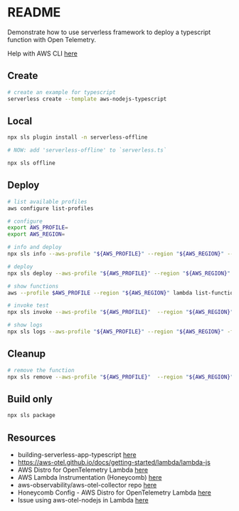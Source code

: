 # README

Demonstrate how to use serverless framework to deploy a typescript function with Open Telemetry.  

Help with AWS CLI [here](https://github.com/chrisguest75/shell_examples/blob/master/33_awscli/README.md)  

## Create

```sh
# create an example for typescript
serverless create --template aws-nodejs-typescript     
```

## Local

```sh
npx sls plugin install -n serverless-offline     

# NOW: add 'serverless-offline' to `serverless.ts`

npx sls offline    
```

## Deploy

```sh
# list available profiles
aws configure list-profiles  

# configure
export AWS_PROFILE=
export AWS_REGION=

# info and deploy
npx sls info --aws-profile "${AWS_PROFILE}" --region "${AWS_REGION}" --verbose

# deploy
npx sls deploy --aws-profile "${AWS_PROFILE}" --region "${AWS_REGION}" --verbose
```

```sh
# show functions
aws --profile $AWS_PROFILE --region "${AWS_REGION}" lambda list-functions | grep open

# invoke test
npx sls invoke --aws-profile "${AWS_PROFILE}"  --region "${AWS_REGION}" -f hello --path src/functions/hello/mock.json

# show logs 
npx sls logs --aws-profile "${AWS_PROFILE}" --region "${AWS_REGION}" -f hello 
```

## Cleanup

```sh
# remove the function
npx sls remove --aws-profile "${AWS_PROFILE}"  --region "${AWS_REGION}" --verbose
```

## Build only

```sh
npx sls package 
```

## Resources

* building-serverless-app-typescript [here](https://blog.logrocket.com/building-serverless-app-typescript/)  
* https://aws-otel.github.io/docs/getting-started/lambda/lambda-js
* AWS Distro for OpenTelemetry Lambda [here](https://aws-otel.github.io/docs/getting-started/lambda)  
* AWS Lambda Instrumentation (Honeycomb) [here](https://docs.honeycomb.io/getting-data-in/integrations/aws/aws-lambda/)  
* aws-observability/aws-otel-collector repo [here](https://github.com/aws-observability/aws-otel-collector)
* Honeycomb Config - AWS Distro for OpenTelemetry Lambda [here](https://aws-otel.github.io/docs/components/otlp-exporter#honeycomb)
* Issue using aws-otel-nodejs in Lambda [here](https://github.com/aws-observability/aws-otel-lambda/issues/99)
